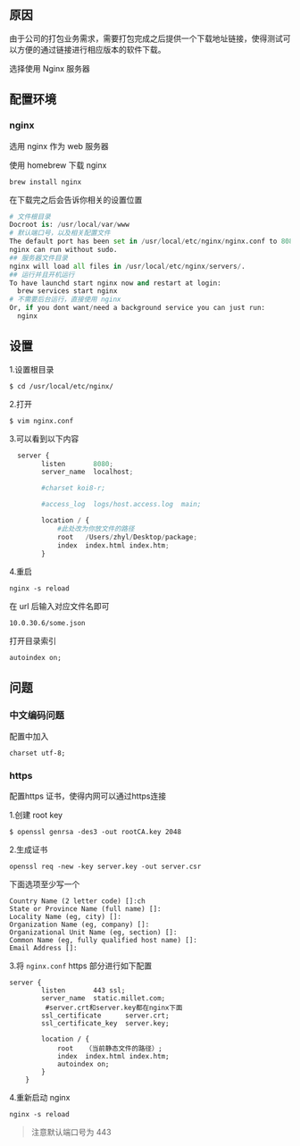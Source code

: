 ## 原因
由于公司的打包业务需求，需要打包完成之后提供一个下载地址链接，使得测试可以方便的通过链接进行相应版本的软件下载。

选择使用 Nginx 服务器
## 配置环境

### nginx

选用 nginx 作为 web 服务器

使用 homebrew 下载 nginx
```
brew install nginx
```
在下载完之后会告诉你相关的设置位置
```python
# 文件根目录
Docroot is: /usr/local/var/www
# 默认端口号，以及相关配置文件
The default port has been set in /usr/local/etc/nginx/nginx.conf to 8080 so that
nginx can run without sudo.
## 服务器文件目录
nginx will load all files in /usr/local/etc/nginx/servers/.
## 运行并且开机运行
To have launchd start nginx now and restart at login:
  brew services start nginx
# 不需要后台运行，直接使用 nginx
Or, if you dont want/need a background service you can just run:
  nginx
```

## 设置

1.设置根目录
```
$ cd /usr/local/etc/nginx/
```
2.打开
```
$ vim nginx.conf
```
3.可以看到以下内容
```python
  server {
        listen       8080;
        server_name  localhost;

        #charset koi8-r;

        #access_log  logs/host.access.log  main;

        location / {
            #此处改为你放文件的路径
            root   /Users/zhyl/Desktop/package;
            index  index.html index.htm;
        }
```
4.重启
```
nginx -s reload
```

在 url 后输入对应文件名即可
```
10.0.30.6/some.json
```


打开目录索引
```
autoindex on;
```

## 问题

### 中文编码问题

配置中加入
 ```
charset utf-8;
 ```

### https

配置https 证书，使得内网可以通过https连接

1.创建 root key
```
$ openssl genrsa -des3 -out rootCA.key 2048
```

2.生成证书
```
openssl req -new -key server.key -out server.csr
```

下面选项至少写一个
```
Country Name (2 letter code) []:ch
State or Province Name (full name) []:
Locality Name (eg, city) []:
Organization Name (eg, company) []:
Organizational Unit Name (eg, section) []:
Common Name (eg, fully qualified host name) []:
Email Address []:
```

3.将 `nginx.conf` https 部分进行如下配置
```
server {
        listen       443 ssl;
        server_name  static.millet.com;
         #server.crt和server.key都在nginx下面
        ssl_certificate      server.crt;
        ssl_certificate_key  server.key;

        location / {
            root   （当前静态文件的路径）;
            index  index.html index.htm;
            autoindex on;
        }
    }
```

4.重新启动 nginx
```
nginx -s reload
```

> 注意默认端口号为 443